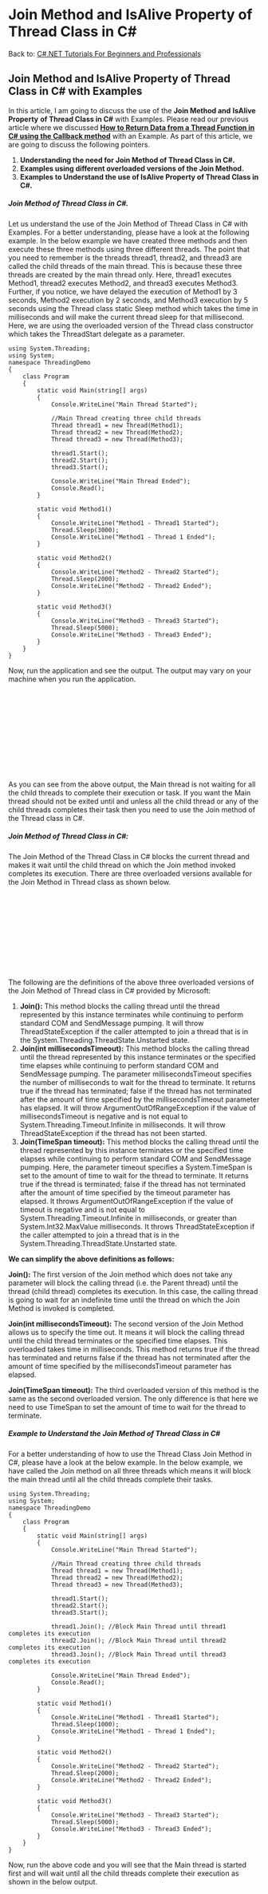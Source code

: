 # Join Method and IsAlive Property of Thread Class in C#

Back to: [C#.NET Tutorials For Beginners and Professionals](https://dotnettutorials.net/course/csharp-dot-net-tutorials/)

## **Join Method and** **IsAlive Property** **of Thread Class in C# with Examples**

In this article, I am going to discuss the use of the **Join Method and** **IsAlive Property** **of Thread Class in C#** with Examples. Please read our previous article where we discussed [**How to Return Data from a Thread Function in C# using the Callback method**](https://dotnettutorials.net/lesson/how-to-retrieve-data-from-a-thread-function/) with an Example. As part of this article, we are going to discuss the following pointers.

1. **Understanding the need for Join Method of Thread Class in C#.**
2. **Examples using different overloaded versions of the Join Method.**
3. **Examples to Understand the use of IsAlive Property of Thread Class in C#.**

##### **Join Method of Thread Class in C#.**

Let us understand the use of the Join Method of Thread Class in C# with Examples. For a better understanding, please have a look at the following example. In the below example we have created three methods and then execute these three methods using three different threads. The point that you need to remember is the threads thread1, thread2, and thread3 are called the child threads of the main thread. This is because these three threads are created by the main thread only. Here, thread1 executes Method1, thread2 executes Method2, and thread3 executes Method3. Further, if you notice, we have delayed the execution of Method1 by 3 seconds, Method2 execution by 2 seconds, and Method3 execution by 5 seconds using the Thread class static Sleep method which takes the time in milliseconds and will make the current thread sleep for that millisecond. Here, we are using the overloaded version of the Thread class constructor which takes the ThreadStart delegate as a parameter.

```
using System.Threading;
using System;
namespace ThreadingDemo
{
    class Program
    {
        static void Main(string[] args)
        {
            Console.WriteLine("Main Thread Started");

            //Main Thread creating three child threads
            Thread thread1 = new Thread(Method1);
            Thread thread2 = new Thread(Method2);
            Thread thread3 = new Thread(Method3);

            thread1.Start();
            thread2.Start();
            thread3.Start();

            Console.WriteLine("Main Thread Ended");
            Console.Read();
        }

        static void Method1()
        {
            Console.WriteLine("Method1 - Thread1 Started");
            Thread.Sleep(3000);
            Console.WriteLine("Method1 - Thread 1 Ended");
        }

        static void Method2()
        {
            Console.WriteLine("Method2 - Thread2 Started");
            Thread.Sleep(2000);
            Console.WriteLine("Method2 - Thread2 Ended");
        }

        static void Method3()
        {
            Console.WriteLine("Method3 - Thread3 Started");
            Thread.Sleep(5000);
            Console.WriteLine("Method3 - Thread3 Ended");
        }
    }
}
```

Now, run the application and see the output. The output may vary on your machine when you run the application.

![Join Method of Thread Class in C#](data:image/svg+xml,%3Csvg%20xmlns=%22http://www.w3.org/2000/svg%22%20width=%22238%22%20height=%22166%22%3E%3C/svg%3E "Join Method of Thread Class in C#")

As you can see from the above output, the Main thread is not waiting for all the child threads to complete their execution or task. If you want the Main thread should not be exited until and unless all the child thread or any of the child threads completes their task then you need to use the Join method of the Thread class in C#.

##### **Join Method of Thread Class in C#:**

The Join Method of the Thread Class in C# blocks the current thread and makes it wait until the child thread on which the Join method invoked completes its execution. There are three overloaded versions available for the Join Method in Thread class as shown below.

![Join Method of Thread class in C# with Examples](data:image/svg+xml,%3Csvg%20xmlns=%22http://www.w3.org/2000/svg%22%20width=%22414%22%20height=%22156%22%3E%3C/svg%3E "Join Method of Thread class in C# with Examples")

The following are the definitions of the above three overloaded versions of the Join Method of Thread class in C# provided by Microsoft:

1. **Join():** This method blocks the calling thread until the thread represented by this instance terminates while continuing to perform standard COM and SendMessage pumping. It will throw ThreadStateException if the caller attempted to join a thread that is in the System.Threading.ThreadState.Unstarted state.
2. **Join(int millisecondsTimeout):** This method blocks the calling thread until the thread represented by this instance terminates or the specified time elapses while continuing to perform standard COM and SendMessage pumping. The parameter millisecondsTimeout specifies the number of milliseconds to wait for the thread to terminate. It returns true if the thread has terminated; false if the thread has not terminated after the amount of time specified by the millisecondsTimeout parameter has elapsed. It will throw ArgumentOutOfRangeException if the value of millisecondsTimeout is negative and is not equal to System.Threading.Timeout.Infinite in milliseconds. It will throw ThreadStateException if the thread has not been started.
3. **Join(TimeSpan timeout):** This method blocks the calling thread until the thread represented by this instance terminates or the specified time elapses while continuing to perform standard COM and SendMessage pumping. Here, the parameter timeout specifies a System.TimeSpan is set to the amount of time to wait for the thread to terminate. It returns true if the thread is terminated; false if the thread has not terminated after the amount of time specified by the timeout parameter has elapsed. It throws ArgumentOutOfRangeException if the value of timeout is negative and is not equal to System.Threading.Timeout.Infinite in milliseconds, or greater than System.Int32.MaxValue milliseconds. It throws ThreadStateException if the caller attempted to join a thread that is in the System.Threading.ThreadState.Unstarted state.

**We can simplify the above definitions as follows:**

**Join():** The first version of the Join method which does not take any parameter will block the calling thread (i.e. the Parent thread) until the thread (child thread) completes its execution. In this case, the calling thread is going to wait for an indefinite time until the thread on which the Join Method is invoked is completed.

**Join(int millisecondsTimeout):** The second version of the Join Method allows us to specify the time out. It means it will block the calling thread until the child thread terminates or the specified time elapses. This overloaded takes time in milliseconds. This method returns true if the thread has terminated and returns false if the thread has not terminated after the amount of time specified by the millisecondsTimeout parameter has elapsed.

**Join(TimeSpan timeout):** The third overloaded version of this method is the same as the second overloaded version. The only difference is that here we need to use TimeSpan to set the amount of time to wait for the thread to terminate.

##### **Example to Understand the Join Method of Thread Class in C#**

For a better understanding of how to use the Thread Class Join Method in C#, please have a look at the below example. In the below example, we have called the Join method on all three threads which means it will block the main thread until all the child threads complete their tasks. 

```
using System.Threading;
using System;
namespace ThreadingDemo
{
    class Program
    {
        static void Main(string[] args)
        {
            Console.WriteLine("Main Thread Started");

            //Main Thread creating three child threads
            Thread thread1 = new Thread(Method1);
            Thread thread2 = new Thread(Method2);
            Thread thread3 = new Thread(Method3);

            thread1.Start();
            thread2.Start();
            thread3.Start();

            thread1.Join(); //Block Main Thread until thread1 completes its execution
            thread2.Join(); //Block Main Thread until thread2 completes its execution
            thread3.Join(); //Block Main Thread until thread3 completes its execution

            Console.WriteLine("Main Thread Ended");
            Console.Read();
        }

        static void Method1()
        {
            Console.WriteLine("Method1 - Thread1 Started");
            Thread.Sleep(1000);
            Console.WriteLine("Method1 - Thread 1 Ended");
        }

        static void Method2()
        {
            Console.WriteLine("Method2 - Thread2 Started");
            Thread.Sleep(2000);
            Console.WriteLine("Method2 - Thread2 Ended");
        }

        static void Method3()
        {
            Console.WriteLine("Method3 - Thread3 Started");
            Thread.Sleep(5000);
            Console.WriteLine("Method3 - Thread3 Ended");
        }
    }
}
```

Now, run the above code and you will see that the Main thread is started first and will wait until all the child threads complete their execution as shown in the below output.

![Example to Understand the Join Method of Thread Class in C#](data:image/svg+xml,%3Csvg%20xmlns=%22http://www.w3.org/2000/svg%22%20width=%22236%22%20height=%22163%22%3E%3C/svg%3E "Example to Understand the Join Method of Thread Class in C#")

Now, for example, if you don’t want the main thread to wait until thread3 completes its execution. Then you just need to call the Join method on thread1 and thread2 as shown in the below example.

```
using System.Threading;
using System;
namespace ThreadingDemo
{
    class Program
    {
        static void Main(string[] args)
        {
            Console.WriteLine("Main Thread Started");

            //Main Thread creating three child threads
            Thread thread1 = new Thread(Method1);
            Thread thread2 = new Thread(Method2);
            Thread thread3 = new Thread(Method3);

            thread1.Start();
            thread2.Start();
            thread3.Start();

            thread1.Join(); //Block Main Thread until thread1 completes its execution
            thread2.Join(); //Block Main Thread until thread2 completes its execution
            //Now, Main Thread will not wait for thread3 to complete its execution

            Console.WriteLine("Main Thread Ended");
            Console.Read();
        }

        static void Method1()
        {
            Console.WriteLine("Method1 - Thread1 Started");
            Thread.Sleep(1000);
            Console.WriteLine("Method1 - Thread 1 Ended");
        }

        static void Method2()
        {
            Console.WriteLine("Method2 - Thread2 Started");
            Thread.Sleep(2000);
            Console.WriteLine("Method2 - Thread2 Ended");
        }

        static void Method3()
        {
            Console.WriteLine("Method3 - Thread3 Started");
            Thread.Sleep(5000);
            Console.WriteLine("Method3 - Thread3 Ended");
        }
    }
}
```

###### **Output:**

![IsAlive Property and Join Method of Thread Class in C# with Examples](data:image/svg+xml,%3Csvg%20xmlns=%22http://www.w3.org/2000/svg%22%20width=%22250%22%20height=%22163%22%3E%3C/svg%3E "IsAlive Property and Join Method of Thread Class in C# with Examples")

##### **Other Overloaded Versions of Thread Class Join Method in C#:**

You need to use the second and third overloaded version of the Thread Class Join Method in C# when you want the main thread to wait for a specified amount of time. For example, you want the main thread to wait for 3 seconds for thread2 and thread3 to complete their task. Then you need to use the Join method as shown below in the below example. Remember the overloaded versions which take time in milliseconds and TimeSpan returns a boolean value indicating whether the thread completes its execution or not. Boolean true means method execution completed and false means method execution not completed.

```
using System.Threading;
using System;
namespace ThreadingDemo
{
    class Program
    {
        static void Main(string[] args)
        {
            Console.WriteLine("Main Thread Started");

            //Main Thread creating three child threads
            Thread thread1 = new Thread(Method1);
            Thread thread2 = new Thread(Method2);
            Thread thread3 = new Thread(Method3);

            thread1.Start();
            thread2.Start();
            thread3.Start();
            
            //Now, Main Thread will block for 3 seconds and wait thread2 to complete its execution
            if (thread2.Join(TimeSpan.FromSeconds(3)))
            {
                Console.WriteLine("Thread 2 Execution Completed in 3 second");
            }
            else
            {
                Console.WriteLine("Thread 2 Execution Not Completed in 3 second");
            }

            //Now, Main Thread will block for 3 seconds and wait thread3 to complete its execution
            if (thread3.Join(3000))
            {
                Console.WriteLine("Thread 3 Execution Completed in 3 second");
            }
            else
            {
                Console.WriteLine("Thread 3 Execution Not Completed in 3 second");
            }

            Console.WriteLine("Main Thread Ended");
            Console.Read();
        }

        static void Method1()
        {
            Console.WriteLine("Method1 - Thread1 Started");
            Thread.Sleep(1000);
            Console.WriteLine("Method1 - Thread 1 Ended");
        }

        static void Method2()
        {
            Console.WriteLine("Method2 - Thread2 Started");
            Thread.Sleep(2000);
            Console.WriteLine("Method2 - Thread2 Ended");
        }

        static void Method3()
        {
            Console.WriteLine("Method3 - Thread3 Started");
            Thread.Sleep(5000);
            Console.WriteLine("Method3 - Thread3 Ended");
        }
    }
}
```

Now, run the application and observe the output. You will see that Method2 execution is completed in 3 seconds while Method3 execution is not completed. Further notice after the Main method execution, Method3 is going to complete its execution. So, the Main thread is blocked for 3 seconds and after 3 seconds the Main thread continues its execution.

![Overloaded Versions of Thread Class Join Method in C#](data:image/svg+xml,%3Csvg%20xmlns=%22http://www.w3.org/2000/svg%22%20width=%22407%22%20height=%22202%22%3E%3C/svg%3E "Overloaded Versions of Thread Class Join Method in C#")

##### **IsAlive Property of Thread Class in C#:**

The IsAlive property gets a value indicating the execution status of the current thread. It returns true if the thread has been started and has not terminated normally or aborted; otherwise, false. That means the IsAlive property of the Thread class returns true if the thread is still executing else returns false. Let us understand this with an example. 

```
using System.Threading;
using System;
namespace ThreadingDemo
{
    class Program
    {
        static void Main(string[] args)
        {
            Console.WriteLine("Main Thread Started");

            Thread thread1 = new Thread(Method1);
            thread1.Start();

            if (thread1.IsAlive)
            {
                Console.WriteLine("Thread1 Method1 is still Executing");
            }
            else
            {
                Console.WriteLine("Thread1 Method1 Completed its work");
            }
            //Wait Till thread1 to complete its execution
            thread1.Join();
            if (thread1.IsAlive)
            {
                Console.WriteLine("Thread1 Method1 is still Executing");
            }
            else
            {
                Console.WriteLine("Thread1 Method1 Completed its work");
            }

            Console.WriteLine("Main Thread Ended");
            Console.Read();
        }

        static void Method1()
        {
            Console.WriteLine("Method1 - Thread1 Started");
            //Making thread to sleep for 2 seconds
            Thread.Sleep(TimeSpan.FromSeconds(2));
            Console.WriteLine("Method1 - Thread 1 Ended");
        }
    }
}
```

###### **Output:**

![IsAlive Property of Thread Class in C#](data:image/svg+xml,%3Csvg%20xmlns=%22http://www.w3.org/2000/svg%22%20width=%22322%22%20height=%22125%22%3E%3C/svg%3E "IsAlive Property of Thread Class in C#")

In the next article, I am going to discuss [**Thread Synchronization in C#**](https://dotnettutorials.net/lesson/thread-synchronization-in-csharp/)with Examples. Here, in this article, I try to explain **how to use the IsAlive Property and Join Method of Thread class in C#** using Examples. I hope you enjoy this **I**sAlive Property and Join Method of Thread class in C# using the Examples article.

[![dotnettutorials 1280x720](data:image/svg+xml,%3Csvg%20xmlns=%22http://www.w3.org/2000/svg%22%20width=%221280%22%20height=%22720%22%3E%3C/svg%3E)](https://dotnettutorials.net/pranaya-rout/)

[Dot Net Tutorials](https://dotnettutorials.net/pranaya-rout/)

**About the Author: Pranaya Rout**

Pranaya Rout has published more than 3,000 articles in his 11-year career. Pranaya Rout has very good experience with Microsoft Technologies, Including C#, VB, ASP.NET MVC, ASP.NET Web API, EF, EF Core, ADO.NET, LINQ, SQL Server, MYSQL, Oracle, ASP.NET Core, Cloud Computing, Microservices, Design Patterns and still learning new technologies.

https://www.facebook.com/tutorialsdotnet/http://www.linkedin.com/in/pranaya-routhttps://twitter.com/RoutPranayahttps://www.youtube.com/@DotNetTutorialshttps://wa.me/917021801173https://t.me/dotnettutorials

[Previous Lesson
How to Retrieve Data from a Thread Function in C#
Lesson 4 within section Multi-Threading.](https://dotnettutorials.net/lesson/how-to-retrieve-data-from-a-thread-function/)

[Next Lesson
Thread Synchronization in C#
Lesson 6 within section Multi-Threading.](https://dotnettutorials.net/lesson/thread-synchronization-in-csharp/)

### 5 thoughts on “Join Method and IsAlive Property of Thread Class in C# ”

1. ![](data:image/svg+xml,%3Csvg%20xmlns=%22http://www.w3.org/2000/svg%22%20width=%2250%22%20height=%2250%22%3E%3C/svg%3E)

**Loknadh**

[September 21, 2019 at 11:56 am](https://dotnettutorials.net/lesson/join-method-of-thread-class/#comment-358)

The whole tutorial is very nice and informative
Now under Second Overloaded version of Join Method section you have asked the main thread to wait for 3 second for thread3 to complete its task
Here the typing error in displaying the message in the following block
if(thread3.Join(3000))
{
Console.WriteLine(“Thread 3 Execution Completed in 1 second”);//it should be completed in 3 seconds not 1 second
}
else
{
Console.WriteLine(“Thread 3 Execution Not Completed in 1 second”);////it should be Not completed in 3 seconds not 1 second
}
Please correct me if my understanding was wrong
Thank You

[Reply](https://dotnettutorials.net/lesson/join-method-of-thread-class//#comment-358)

    1. ![](data:image/svg+xml,%3Csvg%20xmlns=%22http://www.w3.org/2000/svg%22%20width=%221280%22%20height=%22720%22%3E%3C/svg%3E)

**[Dot Net Tutorials](https://dotnettutorials.net)**

[September 21, 2019 at 12:24 pm](https://dotnettutorials.net/lesson/join-method-of-thread-class/#comment-359)

Thank you for identifying the typo error. Corrected.

[Reply](https://dotnettutorials.net/lesson/join-method-of-thread-class//#comment-359)
2. ![](data:image/svg+xml,%3Csvg%20xmlns=%22http://www.w3.org/2000/svg%22%20width=%2250%22%20height=%2250%22%3E%3C/svg%3E)

**Mary**

[December 9, 2020 at 10:44 pm](https://dotnettutorials.net/lesson/join-method-of-thread-class/#comment-1480)

One doubt…here main thread ended before thread3 completes in 3 seconds.pls clarify

[Reply](https://dotnettutorials.net/lesson/join-method-of-thread-class//#comment-1480)
3. ![](data:image/svg+xml,%3Csvg%20xmlns=%22http://www.w3.org/2000/svg%22%20width=%2250%22%20height=%2250%22%3E%3C/svg%3E)

**Sachin Kumar**

[January 22, 2021 at 7:18 pm](https://dotnettutorials.net/lesson/join-method-of-thread-class/#comment-1685)

As per my understanding, there is one typo in the 3nd code snippet where we are not using thread1.join() or thread2.join() and as the thread is sleeping inside these methods so it should be not completed before main thread. Please check the output.
Or is this the case if the main thread is waiting for thread3 to finish in 3 seconds and so in meantime it will complete the thread1 and thread2

[Reply](https://dotnettutorials.net/lesson/join-method-of-thread-class//#comment-1685)
4. ![](data:image/svg+xml,%3Csvg%20xmlns=%22http://www.w3.org/2000/svg%22%20width=%2250%22%20height=%2250%22%3E%3C/svg%3E)

**abhijith**

[August 2, 2024 at 1:21 pm](https://dotnettutorials.net/lesson/join-method-of-thread-class/#comment-5705)

Attribute topic is missing

[Reply](https://dotnettutorials.net/lesson/join-method-of-thread-class//#comment-5705)

### Leave a Reply [Cancel reply](/lesson/join-method-of-thread-class/#respond)

Your email address will not be published. Required fields are marked \*

Comment \* 

Name\*

Email\*

Website

---